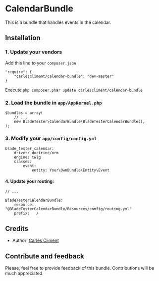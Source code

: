 CalendarBundle
==================

This is a bundle that handles events in the calendar.


## Installation

### 1. Update your vendors

Add this line to your `composer.json`

    "require": {
        "carlescliment/calendar-bundle": "dev-master"
    }

Execute `php composer.phar update carlescliment/calendar-bundle`

### 2. Load the bundle in `app/AppKernel.php`
    $bundles = array(
        // ...
        new BladeTester\CalendarBundle\BladeTesterCalendarBundle(),
    );

### 3. Modify your `app/config/config.yml`

    blade_tester_calendar:
        driver: doctrine/orm
        engine: twig
        classes:
            event:
                entity: Your\OwnBundle\Entity\Event

#### 4. Update your routing:
    // ...

    BladeTesterCalendarBundle:
        resource: "@BladeTesterCalendarBundle/Resources/config/routing.yml"
        prefix:   /

## Credits

* Author: [Carles Climent][carlescliment]


## Contribute and feedback

Please, feel free to provide feedback of this bundle. Contributions will be much appreciated.



[carlescliment]: https://github.com/carlescliment
